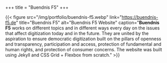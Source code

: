 +++
title = "Buendnis F5"
+++

{{< figure src="/img/portfolio/buendnis-f5.webp" link="https://buendnis-f5.de" title="Buendnis F5" alt="Buendnis F5 Website" caption="**Buendnis F5** works on different topics and in different ways every day on the issues that affect digitization today and in the future. They are united by the aspiration to ensure democratic digitization built on the pillars of openness and transparency, participation and access, protection of fundamental and human rights, and protection of consumer concerns. The website was built using Jekyll and CSS Grid + Flexbox from scratch." >}}
